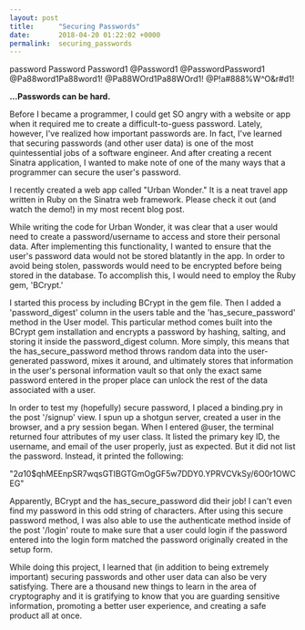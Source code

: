 ```yaml
---
layout: post
title:      "Securing Passwords"
date:       2018-04-20 01:22:02 +0000
permalink:  securing_passwords
---
```



password
Password
Password1
@Password1
@PasswordPassword1
@Pa88word1Pa88word1!
@Pa88WOrd1Pa88WOrd1!
@P!a#8$8%W^O&r#d1@P!a#8$8%W^O&r#d1!


**...Passwords can be hard.**


Before I became a programmer, I could get SO angry with a website or app when it required me to create a difficult-to-guess password. Lately, however, I've realized how important passwords are. In fact, I've learned that securing passwords (and other user data) is one of the most quintessential jobs of a software engineer. And after creating a recent Sinatra application, I wanted to make note of one of the many ways that a programmer can secure the user's password. 

I recently created a web app called "Urban Wonder." It is a neat travel app written in Ruby on the Sinatra web framework. Please check it out (and watch the demo!) in my most recent blog post. 

While writing the code for Urban Wonder, it was clear that a user would need to create a password/username to access and store their personal data. After implementing this functionality, I wanted to ensure that the user's password data would not be stored blatantly in the app. In order to avoid being stolen, passwords would need to be encrypted before being stored in the database. To accomplish this, I would need to employ the Ruby gem, 'BCrypt.' 

I started this process by including BCrypt in the gem file. Then I added a 'password_digest' column in the users table and the 'has_secure_password' method in the User model. This particular method comes built into the BCrypt gem installation and encrypts a password by hashing, salting, and storing it inside the password_digest column. More simply, this means that the has_secure_password method throws random data into the user-generated password, mixes it around, and ultimately stores that information in the user's personal information vault so that only the exact same password entered in the proper place can unlock the rest of the data associated with a user.

In order to test my (hopefully) secure password, I placed a binding.pry in the post '/signup' view. I spun up a shotgun server, created a user in the browser, and a pry session began. When I entered @user, the terminal returned four attributes of my user class. It listed the primary key ID, the username, and email of the user properly, just as expected. But it did not list the password. Instead, it printed the following: 

"$2a$10$qhMEEnpSR7wqsGTIBGTGmOgGF5w7DDY0.YPRVCVkSy/6O0r1OWCEG"

Apparently, BCrypt and the has_secure_password did their job! I can't even find my password in this odd string of characters. After using this secure password method, I was also able to use the authenticate method inside of the post '/login' route to make sure that a user could login if the password entered into the login form matched the password originally created in the setup form.  

While doing this project, I learned that (in addition to being extremely important) securing passwords and other user data can also be very satisfying. There are a thousand new things to learn in the area of cryptography and it is gratifying to know that you are guarding sensitive information, promoting a better user experience, and creating a safe product all at once.
